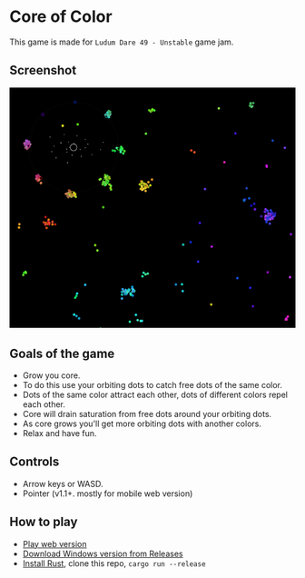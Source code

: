 # Core of Color
This game is made for `Ludum Dare 49 - Unstable` game jam.
## Screenshot
![Screenshot](screenshot.png)
## Goals of the game
* Grow you core.
* To do this use your orbiting dots to catch free dots of the same color.
* Dots of the same color attract each other, dots of different colors repel each other.
* Core will drain saturation from free dots around your orbiting dots.
* As core grows you'll get more orbiting dots with another colors.
* Relax and have fun.
## Controls
* Arrow keys or WASD.
* Pointer (v1.1+. mostly for mobile web version)
## How to play
* [Play web version](https://qthree.github.io/core_of_color/)
* [Download Windows version from Releases](https://github.com/qthree/core_of_color/releases)
* [Install Rust](https://rustup.rs/), clone this repo, `cargo run --release`

